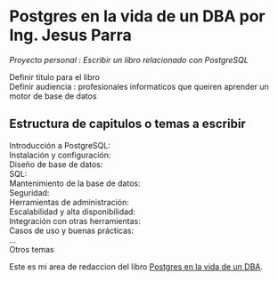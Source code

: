 # Postgres en la vida de un DBA por Ing. Jesus Parra
*Proyecto personal : Escribir un libro relacionado con PostgreSQL*

Definir titulo para el libro <br>
Definir audiencia : profesionales informaticos que queiren aprender un motor de base de datos <br>

## Estructura de capitulos o temas a escribir

Introducción a PostgreSQL: <br>
Instalación y configuración: <br>
Diseño de base de datos: <br>
SQL: <br>
Mantenimiento de la base de datos: <br> 
Seguridad: <br>
Herramientas de administración: <br>
Escalabilidad y alta disponibilidad: <br> 
Integración con otras herramientas: <br>
Casos de uso y buenas prácticas: <br>
... <br>
Otros temas <br>

Este es mi area de redaccion del libro [Postgres en la vida de un DBA](https://docs.google.com/document/d/1egqTe6cl7wynWzWbUUqCxXuyRCOe49r6GiT_HAY_VvQ/edit).
